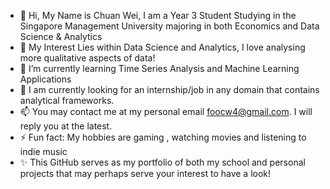 - 👋 Hi, My Name is Chuan Wei, I am a Year 3 Student Studying in the Singapore Management University majoring in both Economics and Data Science & Analytics
- 👀 My Interest Lies within Data Science and Analytics, I love analysing more qualitative aspects of data!
- 🌱 I’m currently learning Time Series Analysis and Machine Learning Applications
- 💞️ I am currently looking for an internship/job in any domain that contains analytical frameworks.
- 📫 You may contact me at my personal email foocw4@gmail.com. I will reply you at the latest.
- ⚡ Fun fact: My hobbies are gaming , watching movies and listening to indie music
- ✨ This GitHub serves as my portfolio of both my school and personal projects that may perhaps serve your interest to have a look!

<!---
foofooweiwei/foofooweiwei is a ✨ special ✨ repository because its `README.md` (this file) appears on your GitHub profile.
You can click the Preview link to take a look at your changes.
--->
